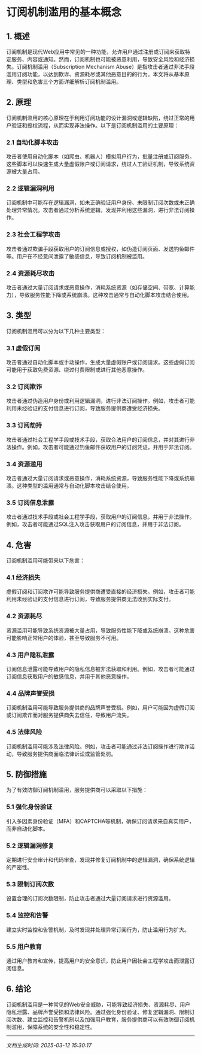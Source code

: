 # 订阅机制滥用的基本概念

## 1. 概述

订阅机制是现代Web应用中常见的一种功能，允许用户通过注册或订阅来获取特定服务、内容或通知。然而，订阅机制也可能被恶意利用，导致安全风险和经济损失。订阅机制滥用（Subscription Mechanism Abuse）是指攻击者通过非法手段滥用订阅功能，以达到欺诈、资源耗尽或其他恶意目的的行为。本文将从基本原理、类型和危害三个方面详细解析订阅机制滥用。

## 2. 原理

订阅机制滥用的核心原理在于利用订阅功能的设计漏洞或逻辑缺陷，绕过正常的用户验证和授权流程，从而实现非法操作。以下是订阅机制滥用的主要原理：

### 2.1 自动化脚本攻击

攻击者使用自动化脚本（如爬虫、机器人）模拟用户行为，批量注册或订阅服务。这些脚本可以快速生成大量虚假账户或订阅请求，绕过人工验证机制，导致系统资源被大量占用。

### 2.2 逻辑漏洞利用

订阅机制中可能存在逻辑漏洞，如未正确验证用户身份、未限制订阅次数或未正确处理异常情况。攻击者通过分析系统逻辑，发现并利用这些漏洞，进行非法订阅操作。

### 2.3 社会工程学攻击

攻击者通过欺骗手段获取用户的订阅信息或授权，如伪造订阅页面、发送钓鱼邮件等。用户在不经意间泄露了敏感信息，导致订阅机制被滥用。

### 2.4 资源耗尽攻击

攻击者通过大量订阅请求或恶意操作，消耗系统资源（如存储空间、带宽、计算能力），导致服务性能下降或系统崩溃。这种攻击通常与自动化脚本攻击结合使用。

## 3. 类型

订阅机制滥用可以分为以下几种主要类型：

### 3.1 虚假订阅

攻击者通过自动化脚本或手动操作，生成大量虚假账户或订阅请求。这些虚假订阅可能用于获取免费资源、绕过付费限制或进行其他恶意操作。

### 3.2 订阅欺诈

攻击者通过伪造用户身份或利用逻辑漏洞，进行非法订阅操作。例如，攻击者可能利用未经验证的支付信息进行订阅，导致服务提供商遭受经济损失。

### 3.3 订阅劫持

攻击者通过社会工程学手段或技术手段，获取合法用户的订阅信息，并对其进行非法操作。例如，攻击者可能通过钓鱼邮件获取用户的订阅凭证，并用于非法订阅。

### 3.4 资源滥用

攻击者通过大量订阅请求或恶意操作，消耗系统资源，导致服务性能下降或系统崩溃。这种类型的滥用通常与自动化脚本攻击结合使用。

### 3.5 订阅信息泄露

攻击者通过技术手段或社会工程学手段，获取用户的订阅信息，并用于非法操作。例如，攻击者可能通过SQL注入攻击获取用户的订阅信息，并用于非法订阅。

## 4. 危害

订阅机制滥用可能带来以下危害：

### 4.1 经济损失

虚假订阅和订阅欺诈可能导致服务提供商遭受直接的经济损失。例如，攻击者可能利用未经验证的支付信息进行订阅，导致服务提供商无法收到实际支付。

### 4.2 资源耗尽

资源滥用可能导致系统资源被大量占用，导致服务性能下降或系统崩溃。这种危害可能影响正常用户的体验，甚至导致服务不可用。

### 4.3 用户隐私泄露

订阅信息泄露可能导致用户的隐私信息被非法获取和利用。例如，攻击者可能通过订阅信息获取用户的敏感信息，并用于其他恶意操作。

### 4.4 品牌声誉受损

订阅机制滥用可能导致服务提供商的品牌声誉受损。例如，用户可能因为虚假订阅或订阅欺诈而对服务提供商失去信任，导致用户流失。

### 4.5 法律风险

订阅机制滥用可能涉及法律风险。例如，攻击者可能通过非法订阅操作进行欺诈活动，导致服务提供商面临法律诉讼或监管处罚。

## 5. 防御措施

为了有效防御订阅机制滥用，服务提供商可以采取以下措施：

### 5.1 强化身份验证

引入多因素身份验证（MFA）和CAPTCHA等机制，确保订阅请求来自真实用户，而非自动化脚本。

### 5.2 逻辑漏洞修复

定期进行安全审计和代码审查，发现并修复订阅机制中的逻辑漏洞，确保系统逻辑的严密性。

### 5.3 限制订阅次数

设置合理的订阅次数限制，防止攻击者通过大量订阅请求进行资源滥用。

### 5.4 监控和告警

建立实时监控和告警机制，及时发现并处理异常订阅行为，防止滥用行为扩大。

### 5.5 用户教育

通过用户教育和宣传，提高用户的安全意识，防止用户因社会工程学攻击而泄露订阅信息。

## 6. 结论

订阅机制滥用是一种常见的Web安全威胁，可能导致经济损失、资源耗尽、用户隐私泄露、品牌声誉受损和法律风险。通过强化身份验证、修复逻辑漏洞、限制订阅次数、建立监控和告警机制以及加强用户教育，服务提供商可以有效防御订阅机制滥用，保障系统的安全性和稳定性。

---

*文档生成时间: 2025-03-12 15:30:17*
